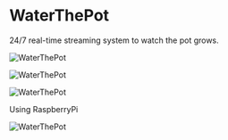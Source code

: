WaterThePot
===========

24/7 real-time streaming system to watch the pot grows.


![WaterThePot](https://postfiles.pstatic.net/20130404_283/samurae83_1365083955311PyA4e_JPEG/waterthepot.jpg?type=w2)

![WaterThePot](https://postfiles.pstatic.net/20130609_1/samurae83_1370746367668xdt55_PNG/waterthepot01.png?type=w2)

![WaterThePot](https://postfiles.pstatic.net/20130613_104/samurae83_1371096528119psrJ6_PNG/waterthepot01.png?type=w2)




Using RaspberryPi

![WaterThePot](https://postfiles.pstatic.net/20130413_21/samurae83_1365862796700QbLJV_JPEG/IMG_3795.JPG?type=w2)
